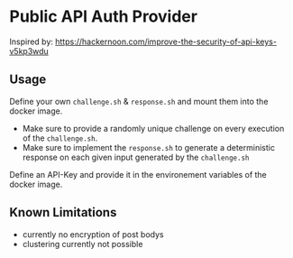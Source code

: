 # Public API Auth Provider

Inspired by: https://hackernoon.com/improve-the-security-of-api-keys-v5kp3wdu

## Usage

Define your own `challenge.sh` & `response.sh` and mount them into the docker image.

- Make sure to provide a randomly unique challenge on every execution of the `challenge.sh`.
- Make sure to implement the `response.sh` to generate a deterministic response on each given input generated by the `challenge.sh`

Define an API-Key and provide it in the environement variables of the docker image.

## Known Limitations

- currently no encryption of post bodys
- clustering currently not possible
